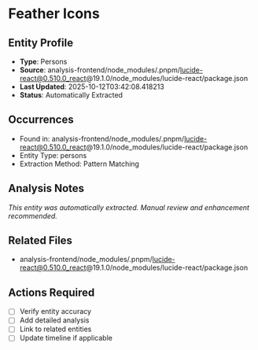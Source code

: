 # Feather Icons

## Entity Profile
- **Type**: Persons
- **Source**: analysis-frontend/node_modules/.pnpm/lucide-react@0.510.0_react@19.1.0/node_modules/lucide-react/package.json
- **Last Updated**: 2025-10-12T03:42:08.418213
- **Status**: Automatically Extracted

## Occurrences
- Found in: analysis-frontend/node_modules/.pnpm/lucide-react@0.510.0_react@19.1.0/node_modules/lucide-react/package.json
- Entity Type: persons
- Extraction Method: Pattern Matching

## Analysis Notes
*This entity was automatically extracted. Manual review and enhancement recommended.*

## Related Files
- analysis-frontend/node_modules/.pnpm/lucide-react@0.510.0_react@19.1.0/node_modules/lucide-react/package.json

## Actions Required
- [ ] Verify entity accuracy
- [ ] Add detailed analysis
- [ ] Link to related entities
- [ ] Update timeline if applicable
